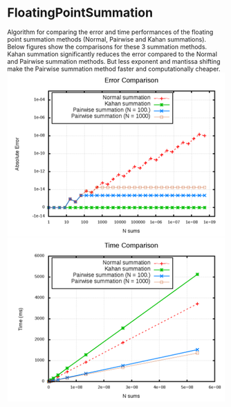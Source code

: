 # FloatingPointSummation

Algorithm for comparing the error and time performances of the floating point summation methods (Normal, Pairwise and Kahan summations). Below figures show the comparisons for these 3 summation methods. Kahan summation significantly reduces the error compared to the Normal and Pairwise summation methods. But less exponent and mantissa shifting make the Pairwise summation method faster and computationally cheaper.
![alt tag](https://raw.githubusercontent.com/NaveenKaliannan/FloatingPointSummation/master/output/graph/Error.png)
![alt tag](https://raw.githubusercontent.com/NaveenKaliannan/FloatingPointSummation/master/output/graph/Time.png)
